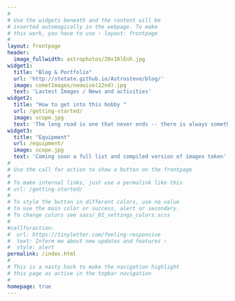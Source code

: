 ```yaml
---
#
# Use the widgets beneath and the content will be
# inserted automagically in the webpage. To make
# this work, you have to use › layout: frontpage
#
layout: frontpage
header:
  image_fullwidth: astrophotos/20x10lEnh.jpg
widget1:
  title: "Blog & Portfolio"
  url: 'http://stetate.github.io/Astrosteve/blog/'
  image: cometImages/neowise(22nd).jpg
  text: 'Lastest Images / News and activities'
widget2:
  title: "How to get into this hobby "
  url: /getting-started/
  image: scope.jpg
  text: 'The long road is one that never ends -- there is always something new to work on and learn'
widget3:
  title: "Equipment"
  url: /equipment/
  image: scope.jpg
  text: 'Coming soon a full list and compiled version of images taken'
#
# Use the call for action to show a button on the frontpage
#
# To make internal links, just use a permalink like this
# url: /getting-started/
#
# To style the button in different colors, use no value
# to use the main color or success, alert or secondary.
# To change colors see sass/_01_settings_colors.scss
#
#callforaction:
#  url: https://tinyletter.com/feeling-responsive
#  text: Inform me about new updates and features ›
#  style: alert
permalink: /index.html
#
# This is a nasty hack to make the navigation highlight
# this page as active in the topbar navigation
#
homepage: true
---
```


